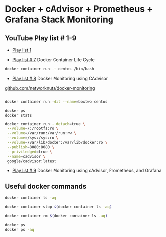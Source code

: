 # Docker + cAdvisor + Prometheus + Grafana Stack Monitoring

## YouTube Play list # 1-9

* [Play list 1](https://www.youtube.com/watch?v=iXJwywlNzxw&list=PLKqyiDdtB8i4ZSLCYSi-XTuEJLRKBquC4)

* [Play list # 7](https://www.youtube.com/watch?v=UChsgPLwNGY&list=PLKqyiDdtB8i4ZSLCYSi-XTuEJLRKBquC4&index=7)
Docker Container Life Cycle

```sh
docker container run -t centos /bin/bash
```

* [Play list # 8](https://www.youtube.com/watch?v=1PWr6az9sM0&list=PLKqyiDdtB8i4ZSLCYSi-XTuEJLRKBquC4&index=8)
Docker Monitoring using CAdvisor

[github.com/networknuts/docker-monitoring](https://github.com/networknuts/docker-monitoring)

```sh

docker container run -dit --name=boxtwo centos 

docker ps
docker stats

docker container run --detach=true \
 --volume=/:/rootfs:ro \
 --volume=/var/run:/var/run:rw \
 --volume=/sys:/sys:ro \
 --volume=/var/lib/docker:/var/lib/docker:ro \
 --publish=8080:8080 \
 --priviledged=true \
 --name=cadvisor \
 google/cadvisor:latest
```

* [Play list # 9](https://www.youtube.com/watch?v=Q_tmu5Wte9E&list=PLKqyiDdtB8i4ZSLCYSi-XTuEJLRKBquC4&index=9)
Docker Monitoring using cAdvisor, Prometheus, and Grafana

## Useful docker commands

```sh
docker container ls -aq

docker container stop $(docker container ls -aq)

docker container rm $(docker container ls -aq)

docker ps
docker ps -aq
```
